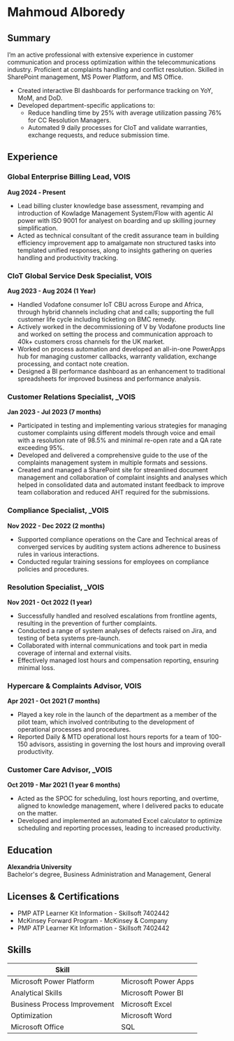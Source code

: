 # Mahmoud Alboredy

## Summary
I’m an active professional with extensive experience in customer communication and process optimization within the telecommunications industry. Proficient at complaints handling and conflict resolution. Skilled in SharePoint management, MS Power Platform, and MS Office.
- Created interactive BI dashboards for performance tracking on YoY, MoM, and DoD.
- Developed department-specific applications to:
  - Reduce handling time by 25% with average utilization passing 76% for CC Resolution Managers.
  - Automated 9 daily processes for CIoT and validate warranties, exchange requests, and reduce submission time.

## Experience

### Global Enterprise Billing Lead, VOIS
**Aug 2024 ‐ Present**
- Lead billing cluster knowledge base assessment, revamping and introduction of Kowladge Management System/Flow with agentic AI power with ISO 9001 for analyest on boarding and up skilling journey simplification.
- Acted as technical consultant of the credit assurance team in building efficiency improvement app to amalgamate non structured tasks into templated unified responses, along to insights gathering on queries handling and productivity tracking.
 

### CIoT Global Service Desk Specialist, VOIS
**Aug 2023 - Aug 2024 (1 Year)**
- Handled Vodafone consumer IoT CBU across Europe and Africa, through hybrid channels including chat and calls; supporting the full customer life cycle including ticketing on BMC remedy.
- Actively worked in the decommissioning of V by Vodafone products line and worked on setting the process and communication approach to 40k+ customers cross channels for the UK market.
- Worked on process automation and developed an all-in-one PowerApps hub for managing customer callbacks, warranty validation, exchange processing, and contact note creation.
- Designed a BI performance dashboard as an enhancement to traditional spreadsheets for improved business and performance analysis.

### Customer Relations Specialist, _VOIS
**Jan 2023 - Jul 2023 (7 months)**
- Participated in testing and implementing various strategies for managing customer complaints using different models through voice and email with a resolution rate of 98.5% and minimal re-open rate and a QA rate exceeding 95%.
- Developed and delivered a comprehensive guide to the use of the complaints management system in multiple formats and sessions.
- Created and managed a SharePoint site for streamlined document management and collaboration of complaint insights and analyses which helped in consolidated data and automated instant feedback to improve team collaboration and reduced AHT required for the submissions.

### Compliance Specialist, _VOIS
**Nov 2022 - Dec 2022 (2 months)**
- Supported compliance operations on the Care and Technical areas of converged services by auditing system actions adherence to business rules in various interactions.
- Conducted regular training sessions for employees on compliance policies and procedures.

### Resolution Specialist, _VOIS
**Nov 2021 - Oct 2022 (1 year)**
- Successfully handled and resolved escalations from frontline agents, resulting in the prevention of further complaints.
- Conducted a range of system analyses of defects raised on Jira, and testing of beta systems pre-launch.
- Collaborated with internal communications and took part in media coverage of internal and external visits.
- Effectively managed lost hours and compensation reporting, ensuring minimal loss.

### Hypercare & Complaints Advisor, VOIS
**Apr 2021 - Oct 2021 (7 months)**
- Played a key role in the launch of the department as a member of the pilot team, which involved contributing to the development of operational processes and procedures.
- Reported Daily & MTD operational lost hours reports for a team of 100-150 advisors, assisting in governing the lost hours and improving overall productivity.

### Customer Care Advisor, _VOIS
**Oct 2019 - Mar 2021 (1 year 6 months)**
- Acted as the SPOC for scheduling, lost hours reporting, and overtime, aligned to knowledge management, where I delivered packs to educate on the matter.
- Developed and implemented an automated Excel calculator to optimize scheduling and reporting processes, leading to increased productivity.

## Education
**Alexandria University**  
Bachelor's degree, Business Administration and Management, General

## Licenses & Certifications
- PMP ATP Learner Kit Information - Skillsoft 7402442
- McKinsey Forward Program - McKinsey & Company
- PMP ATP Learner Kit Information - Skillsoft 7402442


## Skills
|Skill   |   |
|----------|----------|
| Microsoft Power Platform | Microsoft Power Apps |
| Analytical Skills | Microsoft Power BI |
| Business Process Improvement | Microsoft Excel |
| Optimization | Microsoft Word |
| Microsoft Office | SQL |
